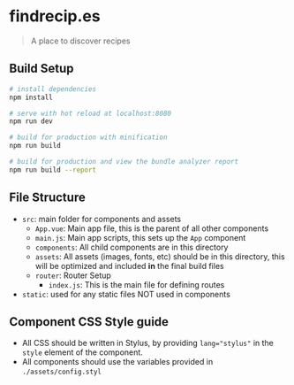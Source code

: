 # findrecip.es

> A place to discover recipes

## Build Setup

``` bash
# install dependencies
npm install

# serve with hot reload at localhost:8080
npm run dev

# build for production with minification
npm run build

# build for production and view the bundle analyzer report
npm run build --report
```

## File Structure

- `src`: main folder for components and assets
  - `App.vue`: Main app file, this is the parent of all other components
  - `main.js`: Main app scripts, this sets up the `App` component
  - `components`: All child components are in this directory
  - `assets`: All assets (images, fonts, etc) should be in this directory, this will be optimized and included **in** the final build files
  - `router`: Router Setup
    -  `index.js`: This is the main file for defining routes
- `static`: used for any static files NOT used in components

## Component CSS Style guide

- All CSS should be written in Stylus, by providing `lang="stylus"` in the `style` element of the component.
- All components should use the variables provided in `./assets/config.styl`
